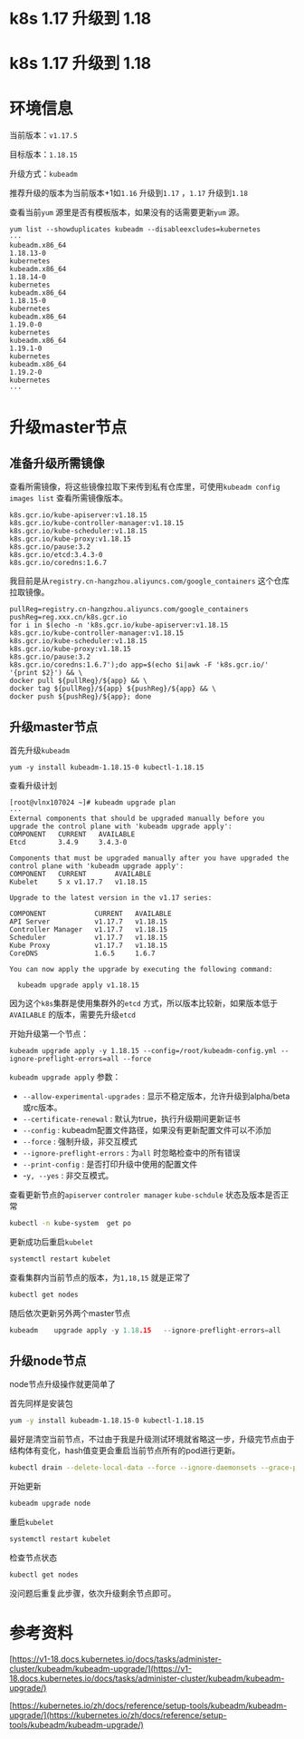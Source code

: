 # k8s 1.17 升级到 1.18 

# k8s 1.17 升级到 1.18

# 环境信息

当前版本：`v1.17.5`

目标版本：`1.18.15`

升级方式：`kubeadm`

推荐升级的版本为当前版本+1如`1.16` 升级到`1.17` ，`1.17` 升级到`1.18`

查看当前`yum` 源里是否有模板版本，如果没有的话需要更新`yum` 源。

```
yum list --showduplicates kubeadm --disableexcludes=kubernetes
···
kubeadm.x86_64                                                                       1.18.13-0                                                                        kubernetes 
kubeadm.x86_64                                                                       1.18.14-0                                                                        kubernetes 
kubeadm.x86_64                                                                       1.18.15-0                                                                        kubernetes 
kubeadm.x86_64                                                                       1.19.0-0                                                                         kubernetes 
kubeadm.x86_64                                                                       1.19.1-0                                                                         kubernetes 
kubeadm.x86_64                                                                       1.19.2-0                                                                         kubernetes
···
```

# 升级master节点

## 准备升级所需镜像

查看所需镜像，将这些镜像拉取下来传到私有仓库里，可使用`kubeadm config images list` 查看所需镜像版本。

```
k8s.gcr.io/kube-apiserver:v1.18.15
k8s.gcr.io/kube-controller-manager:v1.18.15
k8s.gcr.io/kube-scheduler:v1.18.15
k8s.gcr.io/kube-proxy:v1.18.15
k8s.gcr.io/pause:3.2
k8s.gcr.io/etcd:3.4.3-0
k8s.gcr.io/coredns:1.6.7
```

我目前是从`registry.cn-hangzhou.aliyuncs.com/google_containers` 这个仓库拉取镜像。

```
pullReg=registry.cn-hangzhou.aliyuncs.com/google_containers
pushReg=reg.xxx.cn/k8s.gcr.io
for i in $(echo -n 'k8s.gcr.io/kube-apiserver:v1.18.15
k8s.gcr.io/kube-controller-manager:v1.18.15
k8s.gcr.io/kube-scheduler:v1.18.15
k8s.gcr.io/kube-proxy:v1.18.15
k8s.gcr.io/pause:3.2
k8s.gcr.io/coredns:1.6.7');do app=$(echo $i|awk -F 'k8s.gcr.io/' '{print $2}') && \
docker pull ${pullReg}/${app} && \
docker tag ${pullReg}/${app} ${pushReg}/${app} && \
docker push ${pushReg}/${app}; done
```

## 升级master节点

首先升级`kubeadm`

```
yum -y install kubeadm-1.18.15-0 kubectl-1.18.15
```

查看升级计划

```
[root@vlnx107024 ~]# kubeadm upgrade plan
···
External components that should be upgraded manually before you upgrade the control plane with 'kubeadm upgrade apply':
COMPONENT   CURRENT   AVAILABLE
Etcd        3.4.9     3.4.3-0

Components that must be upgraded manually after you have upgraded the control plane with 'kubeadm upgrade apply':
COMPONENT   CURRENT       AVAILABLE
Kubelet     5 x v1.17.7   v1.18.15

Upgrade to the latest version in the v1.17 series:

COMPONENT            CURRENT   AVAILABLE
API Server           v1.17.7   v1.18.15
Controller Manager   v1.17.7   v1.18.15
Scheduler            v1.17.7   v1.18.15
Kube Proxy           v1.17.7   v1.18.15
CoreDNS              1.6.5     1.6.7

You can now apply the upgrade by executing the following command:

  kubeadm upgrade apply v1.18.15
```

因为这个`k8s`集群是使用集群外的`etcd` 方式，所以版本比较新，如果版本低于`AVAILABLE` 的版本，需要先升级`etcd`

开始升级第一个节点：

```
kubeadm upgrade apply -y 1.18.15 --config=/root/kubeadm-config.yml --ignore-preflight-errors=all --force
```

`kubeadm upgrade apply` 参数：

- `--allow-experimental-upgrades` : 显示不稳定版本，允许升级到alpha/beta或rc版本。
- `--certificate-renewal` : 默认为true，执行升级期间更新证书
- `--config` : kubeadm配置文件路径，如果没有更新配置文件可以不添加
- `--force` : 强制升级，非交互模式
- `--ignore-preflight-errors` : 为`all` 时忽略检查中的所有错误
- `--print-config` : 是否打印升级中使用的配置文件
- -`y, --yes` : 非交互模式。

查看更新节点的`apiserver`  `controler manager`  `kube-schdule`  状态及版本是否正常

```bash
kubectl -n kube-system  get po
```

更新成功后重启`kubelet` 

```bash
systemctl restart kubelet
```

查看集群内当前节点的版本，为`1,18,15` 就是正常了

```bash
kubectl get nodes
```

随后依次更新另外两个master节点

```go
kubeadm    upgrade apply -y 1.18.15   --ignore-preflight-errors=all    --force
```

## 升级node节点

node节点升级操作就更简单了

首先同样是安装包

```bash
yum -y install kubeadm-1.18.15-0 kubectl-1.18.15
```

最好是清空当前节点，不过由于我是升级测试环境就省略这一步，升级完节点由于结构体有变化，hash值变更会重启当前节点所有的pod进行更新。

```bash
kubectl drain --delete-local-data --force --ignore-daemonsets --grace-period=0  ${currentNodeName}
```

开始更新

```bash
kubeadm upgrade node
```

重启`kubelet`

```bash
systemctl restart kubelet
```

检查节点状态

```bash
kubectl get nodes
```

没问题后重复此步骤，依次升级剩余节点即可。

# 参考资料

[https://v1-18.docs.kubernetes.io/docs/tasks/administer-cluster/kubeadm/kubeadm-upgrade/](https://v1-18.docs.kubernetes.io/docs/tasks/administer-cluster/kubeadm/kubeadm-upgrade/)

[https://kubernetes.io/zh/docs/reference/setup-tools/kubeadm/kubeadm-upgrade/](https://kubernetes.io/zh/docs/reference/setup-tools/kubeadm/kubeadm-upgrade/)
